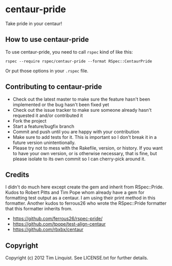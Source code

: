# centaur-pride

Take pride in your centaur!

## How to use centaur-pride

To use centaur-pride, you need to call `rspec` kind of like this:

    rspec --require rspec/centaur-pride --format RSpec::CentaurPride

Or put those options in your `.rspec` file.

## Contributing to centaur-pride

* Check out the latest master to make sure the feature hasn't been implemented or the bug hasn't been fixed yet
* Check out the issue tracker to make sure someone already hasn't requested it and/or contributed it
* Fork the project
* Start a feature/bugfix branch
* Commit and push until you are happy with your contribution
* Make sure to add tests for it. This is important so I don't break it in a future version unintentionally.
* Please try not to mess with the Rakefile, version, or history. If you want to have your own version, or is otherwise necessary, that is fine, but please isolate to its own commit so I can cherry-pick around it.

## Credits

I didn't do much here except create the gem and inherit from RSpec::Pride. Kudos to Robert Pitts and Tim Pope whom already have a gem for formatting
test output as a centaur. I am using their print method in this formatter. Another kudos to ferrous26 who wrote the RSpec::Pride formatter that this formatter inherits from.

* https://github.com/ferrous26/rspec-pride/
* https://github.com/tpope/test-align-centaur
* https://github.com/rbxbx/centaur

## Copyright

Copyright (c) 2012 Tim Linquist. See LICENSE.txt for further details.
